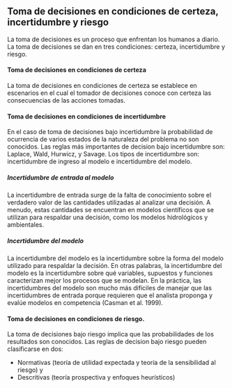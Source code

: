 ## Toma de decisiones en condiciones de certeza, incertidumbre y riesgo
La toma de decisiones es un proceso que enfrentan los humanos a diario. La toma de decisiones se dan en tres condiciones: certeza, incertidumbre y riesgo.

#### Toma de decisiones en condiciones de certeza
La toma de decisiones en condiciones de certeza se establece en escenarios en el cual el tomador de decisiones conoce con certeza las consecuencias de las acciones tomadas.

#### Toma de decisiones en condiciones de incertidumbre
En el caso de toma de decisiones bajo incertidumbre la probabilidad de ocurrencia de varios estados de la naturaleza del problema no son conocidos. Las reglas más importantes de decision bajo incertidumbre son: Laplace, Wald, Hurwicz, y Savage.
Los tipos de incertidumbre son: incertidumbre de ingreso al modelo e incertidumbre del modelo.
##### Incertidumbre de entrada al modelo
La incertidumbre de entrada surge de la falta de conocimiento sobre el verdadero valor de las cantidades utilizadas al analizar una decisión. A menudo, estas cantidades se encuentran en modelos científicos que se utilizan para respaldar una decisión, como los modelos hidrológicos y ambientales.
##### Incertidumbre del modelo
La incertidumbre del modelo es la incertidumbre sobre la forma del modelo utilizado para respaldar la decisión. En otras palabras, la incertidumbre del modelo es la incertidumbre sobre qué variables, supuestos y funciones caracterizan mejor los procesos que se modelan. En la práctica, las incertidumbres del modelo son mucho más difíciles de manejar que las incertidumbres de entrada porque requieren que el analista proponga y evalúe modelos en competencia (Casman et al. 1999).



#### Toma de decisiones en condiciones de riesgo.
La toma de decisiones bajo riesgo implica que las probabilidades de los resultados son conocidos.
Las reglas de decision bajo riesgo pueden clasificarse en dos: 
- Normativas (teoría de utilidad expectada y teoría de la sensibilidad al riesgo) y 
- Descritivas (teoría prospectiva y enfoques heurísticos)


